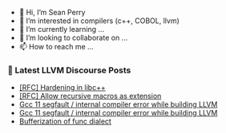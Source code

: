 - 👋 Hi, I’m Sean Perry
- 👀 I’m interested in compilers (c++, COBOL, llvm)
- 🌱 I’m currently learning ...
- 💞️ I’m looking to collaborate on ...
- 📫 How to reach me ...

<!---
s66perry/s66perry is a ✨ special ✨ repository because its `README.md` (this file) appears on your GitHub profile.
You can click the Preview link to take a look at your changes.
--->
### 📕 Latest LLVM Discourse Posts

<!-- DISCOURSE-LLVM:START -->
- [[RFC] Hardening in libc++](https://discourse.llvm.org/t/rfc-hardening-in-libc/73925#post_5)
- [[RFC] Allow recursive macros as extension](https://discourse.llvm.org/t/rfc-allow-recursive-macros-as-extension/73401?page=2#post_34)
- [Gcc 11 segfault / internal compiler error while building LLVM](https://discourse.llvm.org/t/gcc-11-segfault-internal-compiler-error-while-building-llvm/74264#post_4)
- [Gcc 11 segfault / internal compiler error while building LLVM](https://discourse.llvm.org/t/gcc-11-segfault-internal-compiler-error-while-building-llvm/74264#post_3)
- [Bufferization of func dialect](https://discourse.llvm.org/t/bufferization-of-func-dialect/74265#post_1)
<!-- DISCOURSE-LLVM:END -->
